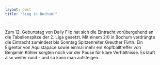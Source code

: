 ```yaml
---
layout: post
title: "Sieg in Bochum!"

---
```


Zum 12. Geburtstag von Daily Flip hat sich die Eintracht vorübergehend an die Tabellenspitze der 2. Liga gesetzt. Mit einem 2:0 in Bochum verdrängte die Eintracht zumindest bis Sonntag Spitzenreiter Greuther Fürth. Ein Eigentor von Aquistapace sowie einmal mehr ein Kopfballtreffer von Benjamin Köhler sorgten noch vor der Pause für klare Verhältnisse. Es läuft also weiter rund - und so kann man aufsteigen...


